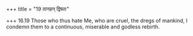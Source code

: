 +++
title = "19 तानहन् द्विषतः"

+++
16.19 Those who thus hate Me, who are cruel, the dregs of mankind, I
condemn them to a continuous, miserable and godless rebirth.

